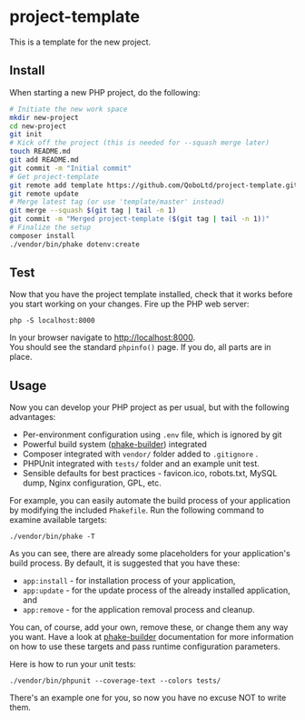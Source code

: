 project-template
================

This is a template for the new project.

Install
-------

When starting a new PHP project, do the following:

```bash
# Initiate the new work space
mkdir new-project
cd new-project
git init
# Kick off the project (this is needed for --squash merge later)
touch README.md
git add README.md
git commit -m "Initial commit"
# Get project-template
git remote add template https://github.com/QoboLtd/project-template.git
git remote update
# Merge latest tag (or use 'template/master' instead)
git merge --squash $(git tag | tail -n 1)
git commit -m "Merged project-template ($(git tag | tail -n 1))"
# Finalize the setup
composer install
./vendor/bin/phake dotenv:create
```

Test
----

Now that you have the project template installed, check that it works
before you start working on your changes.  Fire up the PHP web server:

```
php -S localhost:8000
```

In your browser navigate to [http://localhost:8000](http://localhost:8000).  
You should see the standard ```phpinfo()``` page.  If you do, all parts 
are in place.

Usage
-----

Now you can develop your PHP project as per usual, but with the following
advantages:

* Per-environment configuration using ```.env``` file, which is ignored by git
* Powerful build system ([phake-builder](https://github.com/QoboLtd/phake-builder)) integrated
* Composer integrated with ```vendor/``` folder added to ```.gitignore``` .
* PHPUnit integrated with ```tests/``` folder and an example unit test.
* Sensible defaults for best practices - favicon.ico, robots.txt, MySQL dump, Nginx configuration, GPL, etc.

For example, you can easily automate the build process of your application
by modifying the included ```Phakefile```.  Run the following command to examine
available targets:

```
./vendor/bin/phake -T
```

As you can see, there are already some placeholders for your application's build
process.  By default, it is suggested that you have these:

* ```app:install``` - for installation process of your application,
* ```app:update``` - for the update process of the already installed application, and
* ```app:remove``` - for the application removal process and cleanup.

You can, of course, add your own, remove these, or change them any way you want.  Have a look at
[phake-builder](https://github.com/QoboLtd/phake-builder) documentation for more information on how
to use these targets and pass runtime configuration parameters.

Here is how to run your unit tests:

```
./vendor/bin/phpunit --coverage-text --colors tests/
```

There's an example one for you, so now you have no excuse NOT to write
them.

